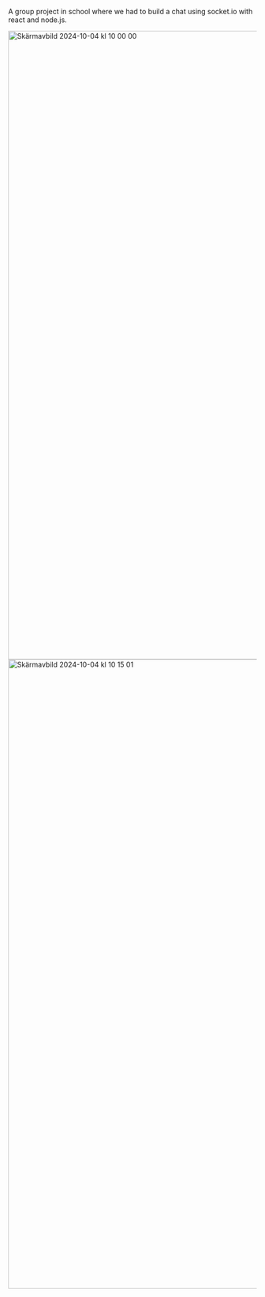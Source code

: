 
A group project in school where we had to build a chat using socket.io with react and node.js.

<img width="1273" alt="Skärmavbild 2024-10-04 kl  10 00 00" src="https://github.com/user-attachments/assets/321d9854-99fe-422b-a28e-bc2bd4c3d9c9">

<img width="1275" alt="Skärmavbild 2024-10-04 kl  10 15 01" src="https://github.com/user-attachments/assets/a7d5000d-dbd4-4186-8205-eee605b970bc">
